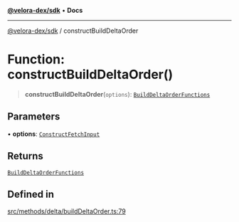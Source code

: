 [**@velora-dex/sdk**](../README.md) • **Docs**

***

[@velora-dex/sdk](../globals.md) / constructBuildDeltaOrder

# Function: constructBuildDeltaOrder()

> **constructBuildDeltaOrder**(`options`): [`BuildDeltaOrderFunctions`](../type-aliases/BuildDeltaOrderFunctions.md)

## Parameters

• **options**: [`ConstructFetchInput`](../interfaces/ConstructFetchInput.md)

## Returns

[`BuildDeltaOrderFunctions`](../type-aliases/BuildDeltaOrderFunctions.md)

## Defined in

[src/methods/delta/buildDeltaOrder.ts:79](https://github.com/VeloraDEX/paraswap-sdk/blob/feat/velora/src/methods/delta/buildDeltaOrder.ts#L79)
